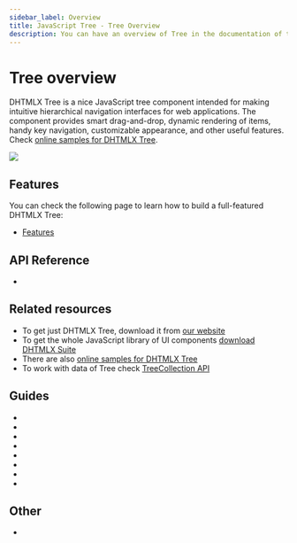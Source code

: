 ```yaml
---
sidebar_label: Overview
title: JavaScript Tree - Tree Overview 
description: You can have an overview of Tree in the documentation of the DHTMLX JavaScript UI library. Browse developer guides and API reference, try out code examples and live demos, and download a free 30-day evaluation version of DHTMLX Suite 7.
---
```


# Tree overview

DHTMLX Tree is a nice JavaScript tree component intended for making intuitive hierarchical navigation interfaces for web applications. 
The component provides smart drag-and-drop, dynamic rendering of items, handy key navigation, customizable appearance, and other useful features. 
Check [online samples for DHTMLX Tree](https://snippet.dhtmlx.com/all?tag=tree).

![](../assets/tree/tree_front.png)

## Features

You can check the following page to learn how to build a full-featured DHTMLX Tree:

- [Features](tree/features.md)

## API Reference

- [](tree/api/api_overview.md)

## Related resources

- To get just DHTMLX Tree, download it from [our website](https://dhtmlx.com/docs/products/dhtmlxTree/download.shtml)
- To get the whole JavaScript library of UI components [download DHTMLX Suite](https://dhtmlx.com/docs/products/dhtmlxSuite/download.shtml)
- There are also [online samples for DHTMLX Tree](https://snippet.dhtmlx.com/all?tag=tree)
- To work with data of Tree check [TreeCollection API](tree_collection.md)
  
## Guides

- [](initialization_of_dhtmlxtree.md)
- [](configuration.md)
- [](loading_data.md)
- [](drag_and_drop_handling.md)
- [](work_with_tree.md)
- [](usage_selection.md)
- [](setting_tree_appearance.md)
- [](events_handling.md)

## Other

- [](../migration.md)
